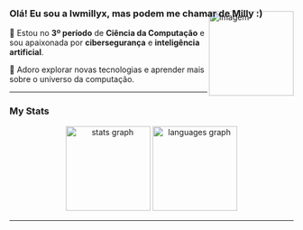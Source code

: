 <h3 align="left">Olá! Eu sou a Iwmillyx, mas podem me chamar de Milly :)</h3>
<img align="right" src="https://i.pinimg.com/564x/af/38/3f/af383f48f2d3ea0ae5bd7b505d22c2c9.jpg" alt="Imagem" style="margin-top: -30px; height: 150px; width: auto;" />

<p align="left">
  🌟 Estou no <strong>3º período</strong> de <strong>Ciência da Computação</strong> e sou apaixonada por <strong>cibersegurança</strong> e <strong>inteligência artificial</strong>.
</p>
<p align="left">
  💖 Adoro explorar novas tecnologias e aprender mais sobre o universo da computação.
</p>

<hr>


<h3 align="left">My Stats</h3>
<div align="center">
  <img src="https://github-readme-stats.vercel.app/api?username=iwmillyx&hide_title=false&hide_rank=false&show_icons=true&include_all_commits=true&count_private=true&disable_animations=false&theme=radical&locale=en&hide_border=false&order=1" height="150" alt="stats graph"  />
  <img src="https://github-readme-stats.vercel.app/api/top-langs?username=iwmillyx&locale=en&hide_title=false&layout=compact&card_width=320&langs_count=5&theme=radical&hide_border=false&order=2" height="150" alt="languages graph"  />
</div>

<hr>

###





###



